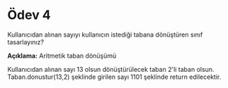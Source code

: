 # Ödev 4

Kullanıcıdan alınan sayıyı kullanıcın istediği tabana dönüştüren sınıf tasarlayınız?

**Açıklama:** Aritmetik taban dönüşümü

Kullanıcıdan alınan sayı 13 olsun dönüştürülecek taban 2'li taban olsun.
Taban.donustur(13,2) şeklinde girilen sayı 1101 şeklinde return edilecektir.